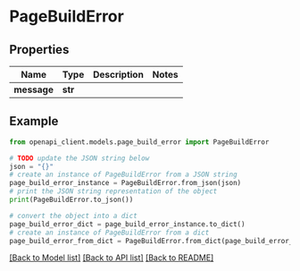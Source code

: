 # PageBuildError


## Properties

Name | Type | Description | Notes
------------ | ------------- | ------------- | -------------
**message** | **str** |  | 

## Example

```python
from openapi_client.models.page_build_error import PageBuildError

# TODO update the JSON string below
json = "{}"
# create an instance of PageBuildError from a JSON string
page_build_error_instance = PageBuildError.from_json(json)
# print the JSON string representation of the object
print(PageBuildError.to_json())

# convert the object into a dict
page_build_error_dict = page_build_error_instance.to_dict()
# create an instance of PageBuildError from a dict
page_build_error_from_dict = PageBuildError.from_dict(page_build_error_dict)
```
[[Back to Model list]](../README.md#documentation-for-models) [[Back to API list]](../README.md#documentation-for-api-endpoints) [[Back to README]](../README.md)


